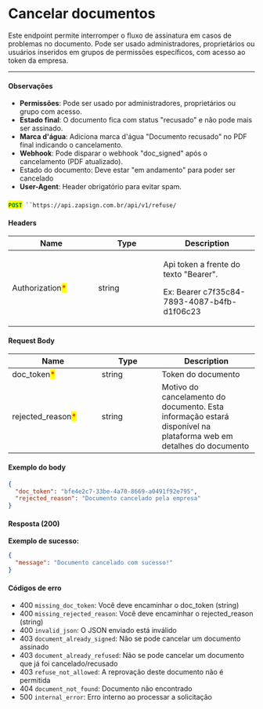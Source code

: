 # Cancelar documentos

Este endpoint permite interromper o fluxo de assinatura em casos de problemas no documento. Pode ser usado administradores, proprietários ou usuários inseridos em grupos de permissões específicos, com acesso ao token da empresa.

***

#### Observações

* **Permissões**: Pode ser usado por administradores, proprietários ou grupo com acesso.
* **Estado final**: O documento fica com status "recusado" e não pode mais ser assinado.
* **Marca d'água**: Adiciona marca d'água "Documento recusado" no PDF final indicando o cancelamento.
* **Webhook**: Pode disparar o webhook "doc\_signed" após o cancelamento (PDF atualizado).
* Estado do documento: Deve estar "em andamento" para poder ser cancelado
* **User-Agent**: Header obrigatório para evitar spam.

###

<mark style="color:green;">**`POST`**</mark>` ``https://api.zapsign.com.br/api/v1/refuse/`

#### Headers

<table><thead><tr><th width="160">Name</th><th width="117">Type</th><th>Description</th></tr></thead><tbody><tr><td>Authorization<mark style="color:red;">*</mark></td><td>string</td><td><p>Api token a frente do texto "Bearer". </p><p></p><p>Ex: Bearer c7f35c84-7893-4087-b4fb-d1f06c23</p></td></tr></tbody></table>

#### Request Body

<table><thead><tr><th width="167">Name</th><th width="107">Type</th><th>Description</th></tr></thead><tbody><tr><td>doc_token<mark style="color:red;">*</mark></td><td>string</td><td>Token do documento</td></tr><tr><td>rejected_reason<mark style="color:red;">*</mark></td><td>string</td><td>Motivo do cancelamento do documento. Esta informação estará disponível na plataforma web em detalhes do documento</td></tr></tbody></table>

#### Exemplo do body

```json
{
  "doc_token": "bfe4e2c7-33be-4a70-8669-a0491f92e795",
  "rejected_reason": "Documento cancelado pela empresa"
}
```

#### Resposta (200)

**Exemplo de sucesso:**

```json
{
  "message": "Documento cancelado com sucesso!"
}
```

#### Códigos de erro

* 400 `missing_doc_token`: Você deve encaminhar o doc\_token (string)
* 400 `missing_rejected_reason`: Você deve encaminhar o rejected\_reason (string)
* 400 `invalid_json`: O JSON enviado está inválido
* 403 `document_already_signed`: Não se pode cancelar um documento assinado
* 403 `document_already_refused`: Não se pode cancelar um documento que já foi cancelado/recusado
* 403 `refuse_not_allowed`: A reprovação deste documento não é permitida
* 404 `document_not_found`: Documento não encontrado
* 500 `internal_error`: Erro interno ao processar a solicitação
